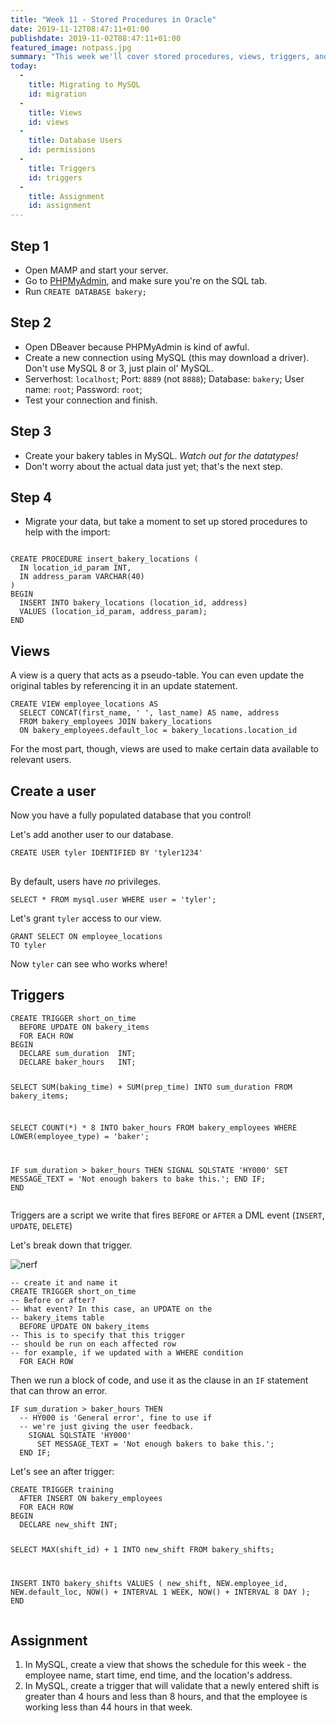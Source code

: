 ```yaml
---
title: "Week 11 - Stored Procedures in Oracle"
date: 2019-11-12T08:47:11+01:00
publishdate: 2019-11-02T08:47:11+01:00
featured_image: notpass.jpg
summary: "This week we'll cover stored procedures, views, triggers, and user permissions"
today:
  -
    title: Migrating to MySQL
    id: migration
  -
    title: Views
    id: views
  -
    title: Database Users
    id: permissions
  -
    title: Triggers
    id: triggers
  -
    title: Assignment
    id: assignment
---
```

<section id="migration">
  <div class="grid-x">
    <div class="cell large-6 large-offset-3 medium-10 medium-offset-1">
      <h2 class="h2">Step 1</h2>
      <ul>
        <li>Open MAMP and start your server.</li>
        <li>Go to <a href="http://localhost:8888/phpMyAdmin/server_sql.php">PHPMyAdmin</a>, and make sure you're on the SQL tab.</li>
        <li>Run <code class="language-sql">CREATE DATABASE bakery;</code></li>
      </ul>
    </div>
  </div>
</section>
<section>
  <div class="grid-x">
    <div class="cell large-6 large-offset-3 medium-10 medium-offset-1">
      <h2 class="h2">Step 2</h2>
      <ul>
        <li>Open DBeaver because PHPMyAdmin is kind of awful.</li>
        <li>Create a new connection using MySQL (this may download a driver). Don't use MySQL 8 or 3, just plain ol' MySQL.</li>
        <li>Serverhost: <code>localhost</code>; Port: <code>8889</code> (not <code>8888</code>); Database: <code>bakery</code>; User name: <code>root</code>; Password: <code>root</code>;</li>
        <li>Test your connection and finish.</li>
      </ul>
    </div>
  </div>
</section>

<section>
  <div class="grid-x">
    <div class="cell large-6 large-offset-3 medium-10 medium-offset-1">
      <h2 class="h2">Step 3</h2>
      <ul>
        <li>Create your bakery tables in MySQL. <em>Watch out for the datatypes!</em></li>  
        <li>Don't worry about the actual data just yet; that's the next step.</li>      
      </ul>
    </div>
  </div>
</section>

<section>
  <div class="grid-x">
    <div class="cell large-6 large-offset-3 medium-10 medium-offset-1">
      <h2 class="h2">Step 4</h2>
      <ul>
        <li>Migrate your data, but take a moment to set up stored procedures to help with the import:</li>    
      </ul>
      <pre><code class="language-sql">
CREATE PROCEDURE insert_bakery_locations ( 
  IN location_id_param INT, 
  IN address_param VARCHAR(40) 
) 
BEGIN
  INSERT INTO bakery_locations (location_id, address) 
  VALUES (location_id_param, address_param); 
END</code></pre>
    </div>
  </div>
</section>
<section id="views">
  <div class="grid-x">
    <div class="cell large-6 large-offset-3 medium-10 medium-offset-1">
      <h2 class="h2">Views</h2>
    </div>
  </div>
</section>
<section>
  <div class="grid-x">
    <div class="cell large-6 large-offset-3 medium-10 medium-offset-1">
      <p>A view is a query that acts as a pseudo-table. You can even update the original tables by referencing it in an update statement.</p>
      <pre><code class="language-sql">CREATE VIEW employee_locations AS
  SELECT CONCAT(first_name, ' ', last_name) AS name, address
  FROM bakery_employees JOIN bakery_locations
  ON bakery_employees.default_loc = bakery_locations.location_id</code></pre>
      <p>For the most part, though, views are used to make certain data available to relevant users.</p>
    </div>
  </div>
</section>
<section id="permissions">
  <div class="grid-x">
    <div class="cell large-6 large-offset-3 medium-10 medium-offset-1">
      <h2 class="h2">Create a user</h2>
      <p>Now you have a fully populated database that you control!</p>
      <p>Let's add another user to our database.</p>
      <pre><code class="language-sql">CREATE USER tyler IDENTIFIED BY 'tyler1234'</code>
      </pre>
    </div>
  </div>
</section>
<section>
  <div class="grid-x">
    <div class="cell large-6 large-offset-3 medium-10 medium-offset-1">
      <p>By default, users have <em>no</em> privileges.</p>
      <pre><code class="language-sql">SELECT * FROM mysql.user WHERE user = 'tyler';</code></pre>
      <p>Let's grant <code>tyler</code> access to our view.</p>
      <pre><code class="language-sql">GRANT SELECT ON employee_locations
TO tyler</code></pre>
      <p>Now <code>tyler</code> can see who works where!</p>
    </div>
  </div>
</section>
<section id="triggers">
  <div class="grid-x">
    <div class="cell large-6 large-offset-3 medium-10 medium-offset-1">
      <h2 class="h2">Triggers</h2>
      <pre><code class="language-sql no-max">CREATE TRIGGER short_on_time
  BEFORE UPDATE ON bakery_items
  FOR EACH ROW
BEGIN
  DECLARE sum_duration  INT;
  DECLARE baker_hours   INT;

  SELECT SUM(baking_time) + SUM(prep_time)
  INTO sum_duration
  FROM bakery_items;

  SELECT COUNT(*) * 8
  INTO baker_hours
  FROM bakery_employees
  WHERE LOWER(employee_type) = 'baker';

  IF sum_duration > baker_hours THEN
    SIGNAL SQLSTATE 'HY000'
      SET MESSAGE_TEXT = 'Not enough bakers to bake this.';
  END IF;
END</code></pre>
    </div>
  </div>
</section>
<section>
  <div class="grid-x">
    <div class="cell large-6 large-offset-3 medium-10 medium-offset-1">
      <p>Triggers are a script we write that fires <code>BEFORE</code> or <code>AFTER</code> a DML event (<code>INSERT</code>, <code>UPDATE</code>, <code>DELETE</code>)</p>
    </div>
  </div>
</section>
<section>
  <div class="grid-x">
    <div class="cell large-6 large-offset-3 medium-10 medium-offset-1">
      <p>Let's break down that trigger.</p>
      <img src="https://d3nevzfk7ii3be.cloudfront.net/igi/UOl6JFP4SIafwQkb.medium" alt="nerf">
    </div>
  </div>
</section>
<section>
  <div class="grid-x">
    <div class="cell large-6 large-offset-3 medium-10 medium-offset-1">
      <pre><code class="language-sql">-- create it and name it
CREATE TRIGGER short_on_time
-- Before or after?
-- What event? In this case, an UPDATE on the 
-- bakery_items table
  BEFORE UPDATE ON bakery_items
-- This is to specify that this trigger
-- should be run on each affected row
-- for example, if we updated with a WHERE condition
  FOR EACH ROW</code></pre>
    </div>
  </div>
</section>
<section>
  <div class="grid-x">
    <div class="cell large-6 large-offset-3 medium-10 medium-offset-1">
<p>Then we run a block of code, and use it as the clause in an <code>IF</code> statement that can throw an error.</p>
<pre><code class="language-sql">IF sum_duration > baker_hours THEN
  -- HY000 is 'General error', fine to use if
  -- we're just giving the user feedback.
    SIGNAL SQLSTATE 'HY000'
      SET MESSAGE_TEXT = 'Not enough bakers to bake this.';
  END IF;</code></pre>
    </div>
  </div>
</section>
<section>
  <div class="grid-x">
    <div class="cell large-6 large-offset-3 medium-10 medium-offset-1">
      <p>Let's see an after trigger:</p>
      <pre><code class="language-sql no-max">CREATE TRIGGER training
  AFTER INSERT ON bakery_employees
  FOR EACH ROW
BEGIN
  DECLARE new_shift INT;
  
  SELECT MAX(shift_id) + 1 
  INTO new_shift
  FROM bakery_shifts;

  INSERT INTO bakery_shifts 
  VALUES (
    new_shift, 
    NEW.employee_id, 
    NEW.default_loc,
    NOW() + INTERVAL 1 WEEK, 
    NOW() + INTERVAL 8 DAY
  );
END</code></pre>
    </div>
  </div>
</section>
<section id="assignment">
  <div class="grid-x">
    <div class="cell large-6 large-offset-3 medium-10 medium-offset-1">
      <h2 class="h2">Assignment</h2>
      <ol>
        <li>In MySQL, create a view that shows the schedule for this week - the employee name, start time, end time, and the location's address.</li>
        <li>In MySQL, create a trigger that will validate that a newly entered shift is greater than 4 hours and less than 8 hours, and that the employee is working less than 44 hours in that week.</li>
      </ol>
    </div>
  </div>
</section>

